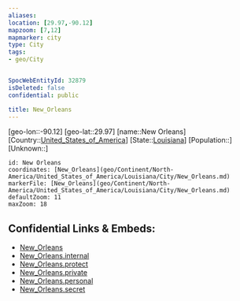 ```yaml
---
aliases: 
location: [29.97,-90.12]
mapzoom: [7,12] 
mapmarker: city 
type: City
tags:
- geo/City


SpocWebEntityId: 32879
isDeleted: false
confidential: public

title: New_Orleans
---
```

[geo-lon::-90.12]
[geo-lat::29.97]
[name::New Orleans]
[Country::[United_States_of_America](geo/Continent/North-America/United_States_of_America.md)]
[State::[Louisiana](geo/Continent/North-America/United_States_of_America/Louisiana.md)]
[Population::]
[Unknown::]


```leaflet
id: New Orleans
coordinates: [New_Orleans](geo/Continent/North-America/United_States_of_America/Louisiana/City/New_Orleans.md)
markerFile: [New_Orleans](geo/Continent/North-America/United_States_of_America/Louisiana/City/New_Orleans.md)
defaultZoom: 11 
maxZoom: 18
```


## Confidential Links & Embeds: 
- [New_Orleans](../../../../../../../_public/geo/Continent/North-America/United_States_of_America/Louisiana/City/New_Orleans.md) 
- [New_Orleans.internal](../../../../../../../_internal/geo/Continent/North-America/United_States_of_America/Louisiana/City/New_Orleans.internal.md) 
- [New_Orleans.protect](../../../../../../../_protect/geo/Continent/North-America/United_States_of_America/Louisiana/City/New_Orleans.protect.md) 
- [New_Orleans.private](../../../../../../../_private/geo/Continent/North-America/United_States_of_America/Louisiana/City/New_Orleans.private.md) 
- [New_Orleans.personal](../../../../../../../_personal/geo/Continent/North-America/United_States_of_America/Louisiana/City/New_Orleans.personal.md) 
- [New_Orleans.secret](../../../../../../../_secret/geo/Continent/North-America/United_States_of_America/Louisiana/City/New_Orleans.secret.md) 
